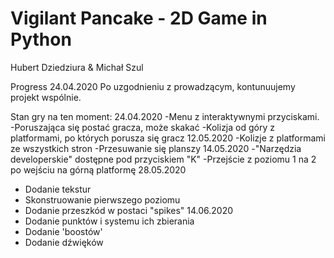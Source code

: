 # Vigilant Pancake - 2D Game in Python
Hubert Dziedziura & Michał Szul


Progress 24.04.2020
Po uzgodnieniu z prowadzącym, kontunuujemy projekt wspólnie. 

Stan gry na ten moment:
 24.04.2020 
-Menu z interaktywnymi przyciskami.
-Poruszająca się postać gracza, może skakać
-Kolizja od góry z platformami, po których porusza się gracz
 12.05.2020 
-Kolizje z platformami ze wszystkich stron
-Przesuwanie się planszy
 14.05.2020 
-"Narzędzia developerskie" dostępne pod przyciskiem "K"
-Przejście z poziomu 1 na 2 po wejściu na górną platformę
 28.05.2020 
- Dodanie tekstur
- Skonstruowanie pierwszego poziomu
- Dodanie przeszkód w postaci "spikes"
14.06.2020
- Dodanie punktów i systemu ich zbierania
- Dodanie 'boostów'
- Dodanie dźwięków
